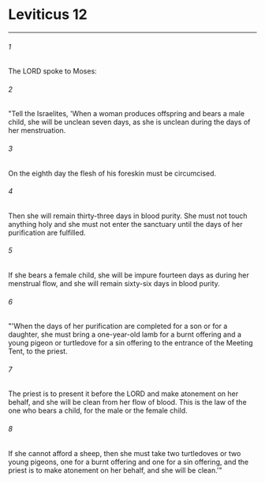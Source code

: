 # Leviticus 12
***



###### 1 
The LORD spoke to Moses: 

###### 2 
"Tell the Israelites, 'When a woman produces offspring and bears a male child, she will be unclean seven days, as she is unclean during the days of her menstruation. 

###### 3 
On the eighth day the flesh of his foreskin must be circumcised. 

###### 4 
Then she will remain thirty-three days in blood purity. She must not touch anything holy and she must not enter the sanctuary until the days of her purification are fulfilled. 

###### 5 
If she bears a female child, she will be impure fourteen days as during her menstrual flow, and she will remain sixty-six days in blood purity. 

###### 6 
"'When the days of her purification are completed for a son or for a daughter, she must bring a one-year-old lamb for a burnt offering and a young pigeon or turtledove for a sin offering to the entrance of the Meeting Tent, to the priest. 

###### 7 
The priest is to present it before the LORD and make atonement on her behalf, and she will be clean from her flow of blood. This is the law of the one who bears a child, for the male or the female child. 

###### 8 
If she cannot afford a sheep, then she must take two turtledoves or two young pigeons, one for a burnt offering and one for a sin offering, and the priest is to make atonement on her behalf, and she will be clean.'"

